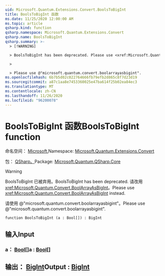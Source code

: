 ```yaml
---
uid: Microsoft.Quantum.Extensions.Convert.BoolsToBigInt
title: BoolsToBigInt 函数
ms.date: 11/25/2020 12:00:00 AM
ms.topic: article
qsharp.kind: function
qsharp.namespace: Microsoft.Quantum.Extensions.Convert
qsharp.name: BoolsToBigInt
qsharp.summary: >-
  > [!WARNING]

  > BoolsToBigInt has been deprecated. Please use <xref:Microsoft.Quantum.Convert.BoolArrayAsBigInt> instead.

  >

  > Please use @"microsoft.quantum.convert.boolarrayasbigint".
ms.openlocfilehash: 6b7b5d02c022764666fb79efb2d865c8f7d23d19
ms.sourcegitcommit: a87c1aa8e7453360025e47ba614f25b02ea84ec3
ms.translationtype: MT
ms.contentlocale: zh-CN
ms.lasthandoff: 11/26/2020
ms.locfileid: "96200078"
---
```

# <a name="boolstobigint-function"></a><span data-ttu-id="a9614-102">BoolsToBigInt 函数</span><span class="sxs-lookup"><span data-stu-id="a9614-102">BoolsToBigInt function</span></span>

<span data-ttu-id="a9614-103">命名空间： [Microsoft.](xref:Microsoft.Quantum.Extensions.Convert)</span><span class="sxs-lookup"><span data-stu-id="a9614-103">Namespace: [Microsoft.Quantum.Extensions.Convert](xref:Microsoft.Quantum.Extensions.Convert)</span></span>

<span data-ttu-id="a9614-104">包： [QSharp。](https://nuget.org/packages/Microsoft.Quantum.QSharp.Core)</span><span class="sxs-lookup"><span data-stu-id="a9614-104">Package: [Microsoft.Quantum.QSharp.Core](https://nuget.org/packages/Microsoft.Quantum.QSharp.Core)</span></span>


> [!WARNING]
> <span data-ttu-id="a9614-105">BoolsToBigInt 已被弃用。</span><span class="sxs-lookup"><span data-stu-id="a9614-105">BoolsToBigInt has been deprecated.</span></span> <span data-ttu-id="a9614-106">请改用 <xref:Microsoft.Quantum.Convert.BoolArrayAsBigInt>。</span><span class="sxs-lookup"><span data-stu-id="a9614-106">Please use <xref:Microsoft.Quantum.Convert.BoolArrayAsBigInt> instead.</span></span>
>
> <span data-ttu-id="a9614-107">请使用 @"microsoft.quantum.convert.boolarrayasbigint"。</span><span class="sxs-lookup"><span data-stu-id="a9614-107">Please use @"microsoft.quantum.convert.boolarrayasbigint".</span></span>



```qsharp
function BoolsToBigInt (a : Bool[]) : BigInt
```


## <a name="input"></a><span data-ttu-id="a9614-108">输入</span><span class="sxs-lookup"><span data-stu-id="a9614-108">Input</span></span>

### <a name="a--bool"></a><span data-ttu-id="a9614-109">a： [Bool](xref:microsoft.quantum.lang-ref.bool)[]</span><span class="sxs-lookup"><span data-stu-id="a9614-109">a : [Bool](xref:microsoft.quantum.lang-ref.bool)[]</span></span>





## <a name="output--bigint"></a><span data-ttu-id="a9614-110">输出： [BigInt](xref:microsoft.quantum.lang-ref.bigint)</span><span class="sxs-lookup"><span data-stu-id="a9614-110">Output : [BigInt](xref:microsoft.quantum.lang-ref.bigint)</span></span>

